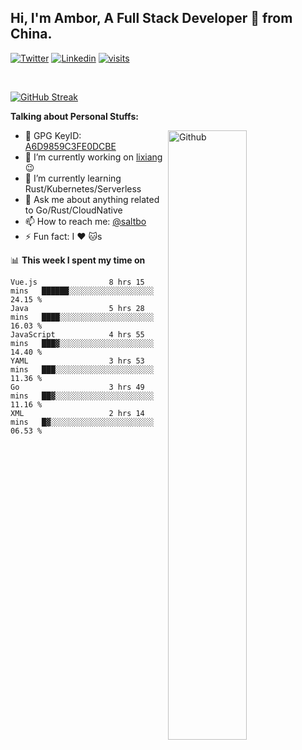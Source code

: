 ## Hi, I'm Ambor, A Full Stack Developer 🚀 from China.

[![Twitter](https://img.shields.io/badge/-saltbo-1ca0f1?style=flat&logo=twitter&logoColor=white)](https://twitter.com/rdsaltbo)
[![Linkedin](https://img.shields.io/badge/-saltbo-blue?style=flat&logo=Linkedin&logoColor=white)](https://www.linkedin.com/in/saltbo/)
[![visits](https://visitor.vercel.app/page/saltbo?color=light-green)](https://github.com/saltbo/)

&nbsp;  

[![GitHub Streak](http://github-readme-streak-stats.herokuapp.com?user=saltbo&hide_border=true&date_format=M%20j%5B%2C%20Y%5D)](https://git.io/streak-stats)

**Talking about Personal Stuffs:**
<!-- Any image aligned to the right. Beware the width  -->
<img width="50%" align="right" alt="Github" src="https://raw.githubusercontent.com/saltbo/saltbo/master/images/git-header.svg" />

- 🤘 GPG KeyID: [A6D9859C3FE0DCBE](https://saltbo.cn/pgp_keys.asc)
- 🔭 I’m currently working on [lixiang](https://www.lixiang.com/) :wink:
- 🌱 I’m currently learning Rust/Kubernetes/Serverless
- 💬 Ask me about anything related to Go/Rust/CloudNative
- 📫 How to reach me: [@saltbo](https://t.me/saltbo)
- ⚡ Fun fact: I :heart: :cat:s


📊 **This week I spent my time on**
<!--START_SECTION:waka-->

```text
Vue.js                8 hrs 15 mins   ██████░░░░░░░░░░░░░░░░░░░   24.15 %
Java                  5 hrs 28 mins   ████░░░░░░░░░░░░░░░░░░░░░   16.03 %
JavaScript            4 hrs 55 mins   ███▓░░░░░░░░░░░░░░░░░░░░░   14.40 %
YAML                  3 hrs 53 mins   ███░░░░░░░░░░░░░░░░░░░░░░   11.36 %
Go                    3 hrs 49 mins   ██▓░░░░░░░░░░░░░░░░░░░░░░   11.16 %
XML                   2 hrs 14 mins   █▓░░░░░░░░░░░░░░░░░░░░░░░   06.53 %
```

<!--END_SECTION:waka-->
